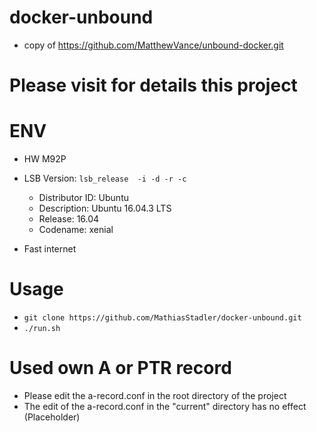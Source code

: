 # docker-unbound
- copy of https://github.com/MatthewVance/unbound-docker.git 

# Please visit for details  this project

# ENV
- HW M92P
- LSB Version: ```lsb_release  -i -d -r -c```
    - Distributor ID: Ubuntu
    - Description:    Ubuntu 16.04.3 LTS
    - Release:        16.04
    - Codename:       xenial

- Fast internet

# Usage 
- ```git clone https://github.com/MathiasStadler/docker-unbound.git```
- ```./run.sh```

# Used own A or PTR record 
- Please edit the a-record.conf in the root directory of the project
- The edit of the a-record.conf in the "current" directory  has no effect (Placeholder) 


